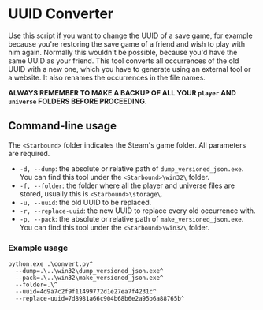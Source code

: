 # <Starbound> UUID Converter

Use this script if you want to change the UUID of a save game, for example
because you're restoring the save game of a friend and wish to play with him
again. Normally this wouldn't be possible, because you'd have the same UUID as
your friend. This tool converts all occurrences of the old UUID with a new one,
which you have to generate using an external tool or a website. It also renames
the occurrences in the file names.

**ALWAYS REMEMBER TO MAKE A BACKUP OF ALL YOUR `player` AND `universe` FOLDERS
BEFORE PROCEEDING.**

## Command-line usage

The `<Starbound>` folder indicates the Steam's game folder. All parameters are
required.

+ `-d, --dump`: the absolute or relative path of `dump_versioned_json.exe`. You
  can find this tool under the `<Starbound>\win32\` folder.
+ `-f, --folder`: the folder where all the player and universe files are stored,
  usually this is `<Starbound>\storage\`.
+ `-u, --uuid`: the old UUID to be replaced.
+ `-r, --replace-uuid`: the new UUID to replace every old occurrence with.
+ `-p, --pack`: the absolute or relative path of `make_versioned_json.exe`. You
  can find this tool under the `<Starbound>\win32\` folder.

### Example usage

```
python.exe .\convert.py^
  --dump=.\..\win32\dump_versioned_json.exe^
  --pack=.\..\win32\make_versioned_json.exe^
  --folder=.\^
  --uuid=4d9a7c2f9f11499772d1e27ea7f4231c^
  --replace-uuid=7d8981a66c904b68b6e2a95b6a88765b^
```
